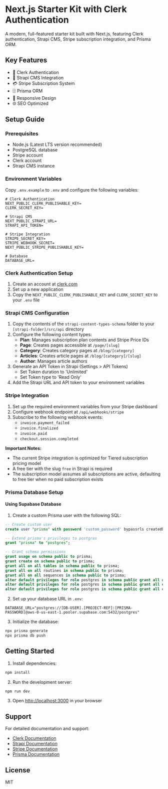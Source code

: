 # Next.js Starter Kit with Clerk Authentication

A modern, full-featured starter kit built with Next.js, featuring Clerk authentication, Strapi CMS, Stripe subscription integration, and Prisma ORM.

## Key Features

- 🔐 Clerk Authentication
- 📝 Strapi CMS Integration
- 💳 Stripe Subscription System
- 🗄️ Prisma ORM
- 📱 Responsive Design
- 🌐 SEO Optimized

## Setup Guide

### Prerequisites

- Node.js (Latest LTS version recommended)
- PostgreSQL database
- Stripe account
- Clerk account
- Strapi CMS instance

### Environment Variables

Copy `.env.example` to `.env` and configure the following variables:

```env
# Clerk Authentication
NEXT_PUBLIC_CLERK_PUBLISHABLE_KEY=
CLERK_SECRET_KEY=

# Strapi CMS
NEXT_PUBLIC_STRAPI_URL=
STRAPI_API_TOKEN=

# Stripe Integration
STRIPE_SECRET_KEY=
STRIPE_WEBHOOK_SECRET=
NEXT_PUBLIC_STRIPE_PUBLISHABLE_KEY=

# Database
DATABASE_URL=
```

### Clerk Authentication Setup

1. Create an account at [clerk.com](https://clerk.com)
2. Set up a new application
3. Copy the `NEXT_PUBLIC_CLERK_PUBLISHABLE_KEY` and `CLERK_SECRET_KEY` to your `.env` file

### Strapi CMS Configuration

1. Copy the contents of the `strapi-content-types-schema` folder to your `[strapi-folder]/src/api` directory
2. Configure the following content types:
   - **Plan**: Manages subscription plan contents and Stripe Price IDs
   - **Page**: Creates pages accessible at `/page/[slug]`
   - **Category**: Creates category pages at `/blog/[category]`
   - **Articles**: Creates article pages at `/blog/[category]/[slug]`
   - **Author**: Manages article authors
3. Generate an API Token in Strapi (Settings > API Tokens)
   - Set Token duration to 'Unlimited'
   - Set Token type to 'Read Only'
4. Add the Strapi URL and API token to your environment variables

### Stripe Integration

1. Set up the required environment variables from your Stripe dashboard
2. Configure webhook endpoint at `/api/webhooks/stripe`
3. Subscribe to the following webhook events:
   - `invoice.payment_failed`
   - `invoice.finalized`
   - `invoice.paid`
   - `checkout.session.completed`

**Important Notes:**
- The current Stripe integration is optimized for Tiered subscription pricing model
- A free tier with the slug `free` in Strapi is required
- The subscription model assumes all subscriptions are active, defaulting to free tier when no paid subscription exists

### Prisma Database Setup

#### Using Supabase Database

1. Create a custom Prisma user with the following SQL:
```sql
-- Create custom user
create user "prisma" with password 'custom_password' bypassrls createdb;

-- Extend prisma's privileges to postgres
grant "prisma" to "postgres";

-- Grant schema permissions
grant usage on schema public to prisma;
grant create on schema public to prisma;
grant all on all tables in schema public to prisma;
grant all on all routines in schema public to prisma;
grant all on all sequences in schema public to prisma;
alter default privileges for role postgres in schema public grant all on tables to prisma;
alter default privileges for role postgres in schema public grant all on routines to prisma;
alter default privileges for role postgres in schema public grant all on sequences to prisma;
```

2. Set up your database URL in `.env`:
```
DATABASE_URL="postgres://[DB-USER].[PROJECT-REF]:[PRISMA-PASSWORD]@aws-0-us-east-1.pooler.supabase.com:5432/postgres"
```

3. Initialize the database:
```bash
npx prisma generate
npx prisma db push
```

## Getting Started

1. Install dependencies:
```bash
npm install
```

2. Run the development server:
```bash
npm run dev
```

3. Open [http://localhost:3000](http://localhost:3000) in your browser

## Support

For detailed documentation and support:
- [Clerk Documentation](https://clerk.com/docs)
- [Strapi Documentation](https://docs.strapi.io)
- [Stripe Documentation](https://stripe.com/docs)
- [Prisma Documentation](https://www.prisma.io/docs)

## License

MIT
